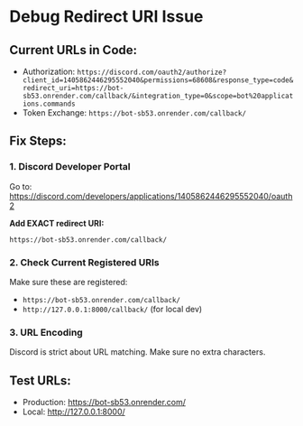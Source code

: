 # Debug Redirect URI Issue

## Current URLs in Code:
- Authorization: `https://discord.com/oauth2/authorize?client_id=1405862446295552040&permissions=68608&response_type=code&redirect_uri=https://bot-sb53.onrender.com/callback/&integration_type=0&scope=bot%20applications.commands`
- Token Exchange: `https://bot-sb53.onrender.com/callback/`

## Fix Steps:

### 1. Discord Developer Portal
Go to: https://discord.com/developers/applications/1405862446295552040/oauth2

**Add EXACT redirect URI:**
```
https://bot-sb53.onrender.com/callback/
```

### 2. Check Current Registered URIs
Make sure these are registered:
- `https://bot-sb53.onrender.com/callback/`
- `http://127.0.0.1:8000/callback/` (for local dev)

### 3. URL Encoding
Discord is strict about URL matching. Make sure no extra characters.

## Test URLs:
- Production: https://bot-sb53.onrender.com/
- Local: http://127.0.0.1:8000/